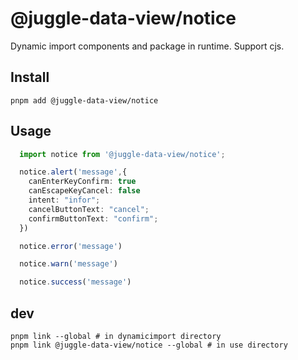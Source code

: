 # @juggle-data-view/notice
Dynamic import components and package in runtime. Support cjs.

## Install
``` shell
pnpm add @juggle-data-view/notice
```

## Usage

```typescript
  import notice from '@juggle-data-view/notice';

  notice.alert('message',{
    canEnterKeyConfirm: true
    canEscapeKeyCancel: false
    intent: "infor";
    cancelButtonText: "cancel";
    confirmButtonText: "confirm";
  })

  notice.error('message')

  notice.warn('message')

  notice.success('message')

```

## dev 
``` shell
pnpm link --global # in dynamicimport directory
pnpm link @juggle-data-view/notice --global # in use directory
```